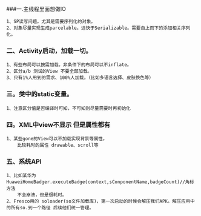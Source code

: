 
###一.主线程里面想做IO

    1、SP读写问题。尤其是需要序列化的对象。
    2、对象尽量实现生成parcelable。远快于Serializable。需要自上而下的添加相关序列化。
    
### 二、Activity启动，加载一切。

    1、有些布局可以按需加载。非条件下的布局可以不inflate。
    2、区分a/b 测试的View 不要全部加载。
    3、只有1%人用到的需求、100%人加载。（比如多语言选择、皮肤换色等）


### 三。类中的static变量。

    1、注意区分值是否编译时可知，不可知则尽量需要时再初始化
    
### 四。XML中view不显示 但是属性都有

    1、某些gone的View可以不加载实现背景等属性。
        比较耗时的属性 drawable、scroll等

### 五、系统API

    1、比如某华为HuaweiHomeBadger.executeBadge(context,sConponentName,badgeCount)//角标方法
        不会崩溃，但是很耗时。
    2、Fresco用的 soloader(so文件加载库)，第一次启动的时候会解压我们APK。解压应用中的所有so.到一个路径 后续他们统一管理。

